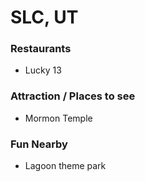 # SLC, UT

### Restaurants
- Lucky 13


### Attraction / Places to see
- Mormon Temple

### Fun Nearby
- Lagoon theme park
